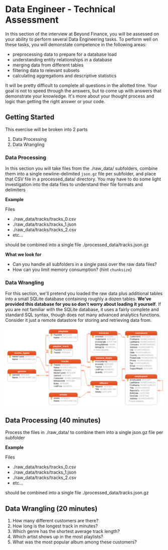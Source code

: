 # Data Engineer - Technical Assessment

In this section of the interview at Beyond Finance, you will be assessed on your ability to perform several Data Engineering tasks. To perform well on these tasks, you will demonstate competence in the following areas:

* preprocessing data to prepare for a database load
* understanding entity relationships in a database
* merging data from different tables
* filtering data to relevant subsets
* calculating aggregations and descriptive statistics

It will be pretty difficult to complete all questions in the allotted time. Your goal is not to speed through the answers, but to come up with answers that demonstrate your knowledge. It's more about your thought process and logic than getting the right answer or your code.


## Getting Started

This exercise will be broken into 2 parts
1. Data Processing
2. Data Wrangling

### Data Processing
In this section you will take files from the ./raw_data/ subfolders, combine them into a single newline-delimited `json.gz` file per subfolder, and place that CSV file in a processed_data/ directory. You may have to do some light investigation into the data files to understand their file formats and delimiters

**Example**

Files
- ./raw_data/tracks/tracks_0.csv
- ./raw_data/tracks/tracks_1.json
- ./raw_data/tracks/tracks_2.csv
- etc... 

should be combined into a single file ./processed_data/tracks.json.gz

**What we look for**

- Can you handle all subfolders in a single pass over the raw data files?
- How can you limit memory consumption? (hint `chunksize`)

### Data Wrangling
For this section, we'll pretend you loaded the raw data plus additional tables into a small SQLite database containing roughly a dozen tables. **We've provided this database for you so don't worry about loading it yourself**. If you are not familiar with the SQLite database, it uses a fairly complete and standard SQL syntax, though does not many advanced analytics functions. Consider it just a remote datastore for storing and retrieving data from. 

![](db-diagram.png)

## Data Processing (40 minutes)
Process the files in ./raw_data/ to combine them into a single json.gz file per subfolder

**Example**

Files
- ./raw_data/tracks/tracks_0.csv
- ./raw_data/tracks/tracks_1.json
- ./raw_data/tracks/tracks_2.csv
- etc... 

should be combined into a single file ./processed_data/tracks.json.gz

## Data Wrangling (20 minutes)

1. How many different customers are there?
2. How long is the longest track in minutes?
3. Which genre has the shortest average track length?
4. Which artist shows up in the most playlists?
5. What was the most popular album among these customers?
